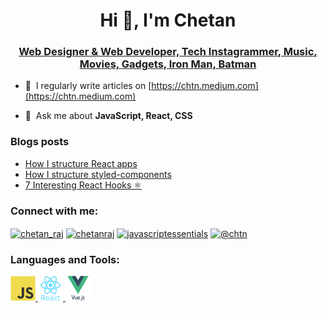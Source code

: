 <h1 align="center">Hi 👋, I'm Chetan</h1>
<h3 style="color: inherit;text-decoration: underline;" align="center">Web Designer & Web Developer, <a href="https://www.instagram.com/javascriptessentials/">Tech Instagrammer</a>, Music, Movies, Gadgets, Iron Man, Batman</h3>

- 📝 &nbsp;I regularly write articles on [https://chtn.medium.com](https://chtn.medium.com)

- 💬 &nbsp;Ask me about **JavaScript, React, CSS**

### Blogs posts
<!-- BLOG-POST-LIST:START -->
* [How I structure React apps](https://javascript.plainenglish.io/how-i-structure-react-apps-a76304277786)
* [How I structure styled-components](https://javascript.plainenglish.io/how-i-structure-styled-components-9f139adc9032)
* [7 Interesting React Hooks ⚛️](https://javascript.plainenglish.io/7-interesting-react-hooks-%EF%B8%8F-d7f6868110440)
<!-- BLOG-POST-LIST:END -->

<h3 align="left">Connect with me:</h3>
<p align="left">
<a href="https://twitter.com/chetan_raj" target="blank"><img align="center" src="https://raw.githubusercontent.com/rahuldkjain/github-profile-readme-generator/master/src/images/icons/Social/twitter.svg" alt="chetan_raj" height="30" width="40" /></a>
<a href="https://codesandbox.com/chetanraj" target="blank"><img align="center" src="https://cdn.jsdelivr.net/npm/simple-icons@3.0.1/icons/codesandbox.svg" alt="chetanraj" height="30" width="40" /></a>
<a href="https://instagram.com/javascriptessentials" target="blank"><img align="center" src="https://raw.githubusercontent.com/rahuldkjain/github-profile-readme-generator/master/src/images/icons/Social/instagram.svg" alt="javascriptessentials" height="30" width="40" /></a>
<a href="https://medium.com/@chtn" target="blank"><img align="center" src="https://raw.githubusercontent.com/rahuldkjain/github-profile-readme-generator/master/src/images/icons/Social/medium.svg" alt="@chtn" height="30" width="40" /></a>
</p>

<h3 align="left">Languages and Tools:</h3>
<p align="left"> <a href="https://developer.mozilla.org/en-US/docs/Web/JavaScript" target="_blank"> <img src="https://raw.githubusercontent.com/devicons/devicon/master/icons/javascript/javascript-original.svg" alt="javascript" width="40" height="40"/> </a> <a href="https://reactjs.org/" target="_blank"> <img src="https://raw.githubusercontent.com/devicons/devicon/master/icons/react/react-original-wordmark.svg" alt="react" width="40" height="40"/> </a> <a href="https://vuejs.org/" target="_blank"> <img src="https://raw.githubusercontent.com/devicons/devicon/master/icons/vuejs/vuejs-original-wordmark.svg" alt="vuejs" width="40" height="40"/> </a> </p>
